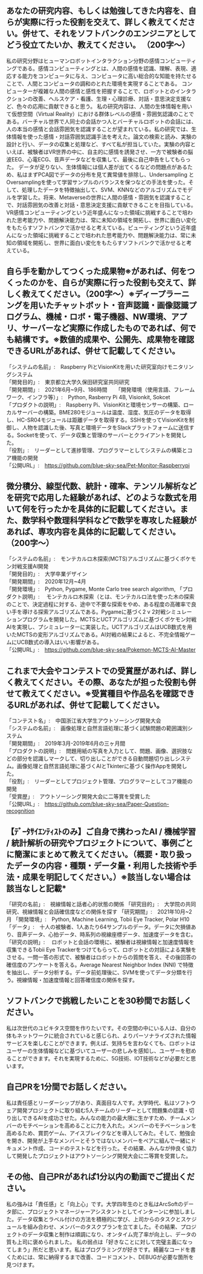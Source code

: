## あなたの研究内容、もしくは勉強してきた内容を、自らが実際に行った役割を交えて、詳しく教えてください。併せて、それをソフトバンクのエンジニアとしてどう役立てたいか、教えてください。 （200字～） 
私の研究分野はヒューマンロボットインタラクション分野の感情コンピューティングである。感情コンピューティングとは、人間の感情を認識、理解、表現、適応する能力をコンピュータに与え、コンピュータに高い総合的な知能を持たせることで、人間とコンピュータの調和のとれた環境を実現することである。
コンピューターが複雑な人間の感情と感性を把握することで、ロボットとのインタラクションの改善、ヘルスケア・看護、生理・心理診療、対話・意思決定支援など、色々の応用に貢献できると思う。
私の研究内容は、人間の生体情報を用いて仮想空間（Virtual Reality）における群体レベルの感情・雰囲気認識のことである。バーチャル世界で人同士の会話かつ人とバーチャルロボットの会話には、人の本当の感情と会話雰囲気を認識することが望まれている。私の研究では、生体情報を使った感情・対話雰囲気認識手法を考えた。論文の検索と読み、実験の設計と行い、データの収集と処理など、すべて私が担当していた。実験の内容といえば、被験者はVR世界の中に、自主的に感情を誘発させ、一方で被験者の脳波EEG、心電ECG、音声データなどを収集して、最後に自己申告をしてもらった。
データが足りない、生体情報には個人差が出てくるなどの問題点があるため、私はまずPCA図でデータの分布を見て異常値を排除し、Undersampling とOversamplingを使って学習サンプルのバランスを保つなどの手法を使った。そして、処理したデータを特徴抽出して、SVM、KNNなどのアルゴリズムでモデルを学習した。将来、Metaverseの世界に人間の感情・雰囲気を認識することで、対話雰囲気の改善と対話・意思決定支援に貢献できることを目指している。
VR感情コンピューティングという近年盛んになった領域に挑戦することで培われた思考能力や、問題解決能力は、常に未知の領域を開拓し、世界に面白い変化をもたらすソフトバンクで活かせると考えている。ピューティングという近年盛んになった領域に挑戦することで培われた思考能力や、問題解決能力は、常に未知の領域を開拓し、世界に面白い変化をもたらすソフトバンクで活かせると考えている。

## 自ら手を動かしてつくった成果物※があれば、何をつくったのかを、自らが実際に行った役割も交えて、詳しく教えてください。（200字～）※ディープラーニングを用いたチャットボット・音声認識・画像認識プログラム、機械・ロボ・電子機器、NW環境、アプリ、サーバーなど実際に作成したものであれば、何でも結構です。※数値的成果や、公開先、成果物を確認できるURLがあれば、併せて記載してください。
「システムの名前」:　Raspberry PiとVisionKitを用いた研究室向けモニタリングシステム  
「開発目的」:　東京都立大学久保田研究室共同研究  
「開発期間」:　2021年6月~9月、186時間  　
「開発環境（使用言語、フレームワーク、インフラ等）」:　Python, Rasberry Pi 4B, Visionkit, Sokcet  
「プロダクトの説明」:　Raspberry Pi、VisionKitと環境センサーの構築、ローカルサーバーの構築。BME280モジュールは温度、湿度、気圧のデータを取得し、HC-SR04モジュールは距離データを取得する。SSHを使ってVisionKitを制御し、人物を認識した後、写真と環境データをSlackプラットフォームに送信する。Socketを使って、データ収集と管理のサーバーとクライアントを開発した。  
「役割」:　リーダーとして進捗管理、プログラマーとしてシステムの構築とコア機能の開発  
「公開URL」:　https://github.com/blue-sky-sea/Pet-Monitor-Raspberrypi  

## 微分積分、線型代数、統計・確率、テンソル解析などを研究で応用した経験があれば、どのような数式を用いて何を行ったかを具体的に記載してください。また、数学科や数理科学科などで数学を専攻した経験があれば、専攻内容を具体的に記載してください。（200字～）
「システムの名前」:　モンテカルロ木探索(MCTS)アルゴリズムに基づくポケモン対戦支援AI開発  
「開発目的」:　大学卒業デザイン  
「開発期間」:　2020年12月~4月  
「開発環境」:　Python, Pygame, Monte Carlo tree search algorithm,
「プロダクト説明」:　 モンテカルロ木探索（とは、モンテカルロ法を使った木の探索のことで、決定過程に対する、途中で不要な探索をやめ、ある程度の高確率で良い手を導ける探索アルゴリズムである。Pygameに基づく2 v 2対戦シミュレーションプログラムを開発した。MCTSとUCTアルゴリズムに基づくポケモン対戦AIを実現し、プシミュレーターに実装した。UCTアルゴリズムはUCB数式を用いたMCTSの変形アルゴリズムである。AI対戦の結果によると、不完全情報ゲームにUCB数式の導入はいい影響がある。  
「公開URL」:　https://github.com/blue-sky-sea/Pokemon-MCTS-AI-Master  

## これまで大会やコンテストでの受賞歴があれば、詳しく教えてください。その際、あなたが担った役割も併せて教えてください。※受賞種目や作品名を確認できるURLがあれば、併せて記載してください。  

「コンテスト名」:　中国浙江省大学生アウトソーシング開発大会  
「システムの名前」:　画像処理と自然言語処理に基づく試験問題の範囲識別システム  
「開発期間」:　2019年3月-2019年6月の三ヶ月間  
「プロダクトの説明」:　問題用紙の写真を入力として、問題、画像、選択肢などの部分を認識しマークして、切り出しことができる自動問題切り出しシステム。画像処理と自然言語処理に基づくAIとTkinterに基づく操作Appを開発した。  
「役割」:　リーダーとしてプロジェクト管理、プログラマーとしてコア機能の開発  
「受賞歴」:　アウトソーシング開発大会に二等賞を受賞した  
「公開URL」:　https://github.com/blue-sky-sea/Paper-Question-recognition  

## 【ﾃﾞｰﾀｻｲｴﾝﾃｨｽﾄのみ】ご自身で携わったAI / 機械学習 / 統計解析の研究やプロジェクトについて、事例ごとに簡潔にまとめて教えてください。（概要・取り扱ったデータの内容・種類・データ量・利用した技術や手法・成果を明記してください。）※該当しない場合は該当なしと記載*

「研究の名前」:　視線情報と話者心的状態の関係
「研究目的」:　大学院の共同研究、視線情報と会話確信度などの関係を探す
「研究期間」:　2021年10月~2月
「開発環境」:　Python, Machine Learning, Tobii Eye Tracker, Polar H10
「データ」:　十人の被験者、1人あたり64サンプルのデータ。データに欠損値あり、音声データ、心拍データ、時系列の視線座標データ、加速度データを含む。
「研究の説明」:　 ロボットと会話の環境に、被験者は視線情報と加速度情報を収集できるTobii Eye Trackerをつけてもらって、ロボットとの対話による実験をさせる。一問一答の形式で、被験者はロボットからの質問を答え、その後回答の確信度のアンケートを答える。Average Nearest Neighbor Index (NNI) で特徴を抽出し、データ分析する。データ前処理後に、SVMを使ってデータ分類を行う。視線情報・加速度情報と回答確信度の関係を探す。

## ソフトバンクで挑戦したいことを30秒間でお話しください。
私は次世代のユビキタス空間を作りたいです。その空間の中にいる人は、自分の体もネットワークに統合されていると感じられ、よりパーソナライズされた情報サービスを楽しむことができます。例えば、気持ちを言わなくても、ロボットはユーザーの生体情報などに基づいてユーザーの悲しみを感知し、ユーザーを慰めることができます。それを実現するために、5G技術、IOT技術などが必要だと思います。

## 自己PRを1分間でお話しください。
私は責任感とリーダーシップがあり、真面目な人です。大学時代、私はソフトウェア開発プロジェクトに取り組む5人チームのリーダーとして問題集の認識・切り出しできるAIを成功させた。みんなの能力の最大限に生かすため、チームメンバーのモチベーションを高めることに力を入れた。メンバーのモチベーションを高めるため、賞罰ゲーム、アイスブレイクなどを導入してみた。そして、勉強会を開き、開発が上手なメンバーとそうではないメンバーをペアに組んで一緒にドキュメント作成、コードのテストなどを行った。その結果、みんなが仲良く協力して開発したプロジェクトはアウトソーシング開発大会に二等賞を受賞した。

## その他、自己PRがあれば1分以内の動画でご提出ください。
私の強みは「責任感」と「向上心」です。大学四年生のとき私はArcSoftのデータ部に、プロジェクトマネージャーアシスタントとしてインターンに参加しました。データ収集とラベル付けの方法を積極的に学び、上司からのタスクとスケジュールを組み合わせ、メンバーのタスクプランを立てました。その結果、プロジェクトのデータ収集と制作は順調になり、オンタイム完了率が向上し、データの質も上司に褒められました。 私の弱点は「好きなことに対して完璧主義になってしまう」所だと思います。私はプログラミングが好きです。綺麗なコードを書くためには、常に納得するまで改善、コードコメント、DEBUGが必要な箇所を見つけます。
